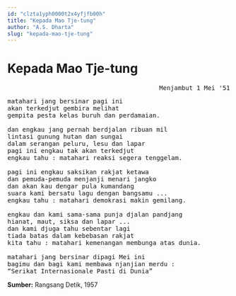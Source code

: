 ```yaml
---
id: "clzta1yph0000t2x4yfjfb00h"
title: "Kepada Mao Tje-tung"
author: "A.S. Dharta"
slug: "kepada-mao-tje-tung"
---
```


# Kepada Mao Tje-tung

<pre align="right">
Menjambut 1 Mei '51
</pre>

<pre>
matahari jang bersinar pagi ini
akan terkedjut gembira melihat
gempita pesta kelas buruh dan perdamaian.

dan engkau jang pernah berdjalan ribuan mil
lintasi gunung hutan dan sungai
dalam serangan peluru, lesu dan lapar
pagi ini engkau tak akan terkedjut
engkau tahu : matahari reaksi segera tenggelam.

pagi ini engkau saksikan rakjat ketawa
dan pemuda-pemuda menjanji menari jangko
dan akan kau dengar pula kumandang
suara kami bersatu lagu dengan bangsamu ...
engkau tahu : matahari demokrasi makin gemilang.

engkau dan kami sama-sama punja djalan pandjang
hianat, maut, siksa dan lapar ...
dan kami djuga tahu sebentar lagi
tiada batas dalam kebebasan rakjat
kita tahu : matahari kemenangan membunga atas dunia.

matahari jang bersinar dipagi Mei ini
bagimu dan bagi kami membawa njanjian merdu :
“Serikat Internasionale Pasti di Dunia”
</pre>

**Sumber:** Rangsang Detik, 1957

